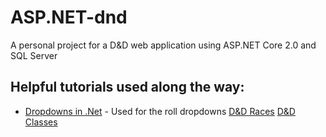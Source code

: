 # ASP.NET-dnd
A personal project for a D&amp;D web application using ASP.NET Core 2.0 and SQL Server


## Helpful tutorials used along the way:

* [Dropdowns in .Net](https://www.c-sharpcorner.com/article/binding-dropdown-list-with-database-in-asp-net-core-mvc/) - Used for the roll dropdowns
[D&D Races](https://www.dndbeyond.com/characters/races)
[D&D Classes](https://www.dndbeyond.com/characters/classes)
